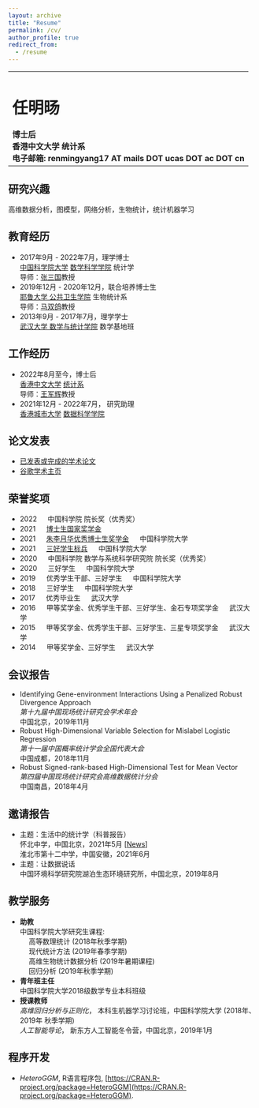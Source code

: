 ```yaml
---
layout: archive
title: "Resume"
permalink: /cv/
author_profile: true
redirect_from:
  - /resume
---
```


<table border="0">
  <tr>
    <td width="100%">
      <h1>任明旸</h1>
      <b>博士后</b><br />
      <b>香港中文大学 统计系</b><br />
      <b>电子邮箱: renmingyang17 AT mails DOT ucas DOT ac DOT cn </b><br />
    </td>
  </tr>
</table>

## 研究兴趣
高维数据分析，图模型，网络分析，生物统计，统计机器学习

## 教育经历
- 2017年9月 - 2022年7月，理学博士  
[中国科学院大学](https://www.ucas.ac.cn/) [数学科学学院](https://math.ucas.ac.cn/index.php/zh-CN/) 统计学  
导师：[张三国](http://people.ucas.ac.cn/~sgzhang)教授
- 2019年12月 - 2020年12月，联合培养博士生  
[耶鲁大学 公共卫生学院](https://publichealth.yale.edu/) 生物统计系  
导师：[马双鸽](https://publichealth.yale.edu/profile/shuangge_ma/)教授
- 2013年9月 - 2017年7月，理学学士  
[武汉大学 数学与统计学院](http://maths.whu.edu.cn/) 数学基地班
 
## 工作经历
- 2022年8月至今，博士后   
[香港中文大学](https://www.cuhk.edu.hk/) [统计系](https://www.sta.cuhk.edu.hk/)    
导师：[王军辉](http://www.cityu.edu.hk/stfprofile/junhwang.htm)教授
- 2021年12月 - 2022年7月， 研究助理  
[香港城市大学](https://www.cityu.edu.hk/) [数据科学学院](https://www.sdsc.cityu.edu.hk/)   



## 论文发表
- [已发表或完成的学术论文](https://ren-mingyang.github.io//publications/)  
- [谷歌学术主页](https://scholar.google.com/citations?user=eciAdOQAAAAJ&hl=zh-CN)

## 荣誉奖项
- 2022 &emsp; 中国科学院 院长奖（优秀奖）
- 2021 &emsp; [博士生国家奖学金](https://onestop.ucas.ac.cn/home/infob/07c2afe9-eee8-468a-9613-52f5febcc262/1)
- 2021 &emsp; [朱李月华优秀博士生奖学金](https://math.ucas.ac.cn/index.php/zh-CN/news/2624-2021-2) &emsp; 中国科学院大学
- 2021 &emsp; [三好学生标兵](https://math.ucas.ac.cn/index.php/zh-CN/qyntz/2610-2020-2022) &emsp; 中国科学院大学
- 2020 &emsp; 中国科学院 数学与系统科学研究院 院长奖（优秀奖）
- 2020 &emsp; 三好学生 &emsp; 中国科学院大学
- 2019 &emsp; 优秀学生干部、三好学生 &emsp; 中国科学院大学
- 2018 &emsp; 三好学生 &emsp; 中国科学院大学
- 2017 &emsp; 优秀毕业生 &emsp; 武汉大学
- 2016 &emsp; 甲等奖学金、优秀学生干部、三好学生、金石专项奖学金 &emsp; 武汉大学
- 2015 &emsp; 甲等奖学金、优秀学生干部、三好学生、三星专项奖学金 &emsp; 武汉大学
- 2014 &emsp; 甲等奖学金、三好学生 &emsp; 武汉大学

## 会议报告
- Identifying Gene-environment Interactions Using a Penalized Robust Divergence Approach  
*第十九届中国现场统计研究会学术年会*  
中国北京，2019年11月
- Robust High-Dimensional Variable Selection for Mislabel Logistic Regression  
*第十一届中国概率统计学会全国代表大会*  
中国成都，2018年11月
- Robust Signed-rank-based High-Dimensional Test for Mean Vector  
*第四届中国现场统计研究会高维数据统计分会*  
中国南昌，2018年4月

## 邀请报告
- 主题：生活中的统计学（科普报告）  
怀北中学，中国北京，2021年5月 [[News](https://mp.weixin.qq.com/s/H0SmEDJxXV4HZnTuolkueA)]  
淮北市第十二中学，中国安徽，2021年6月  
- 主题：让数据说话  
中国环境科学研究院湖泊生态环境研究所，中国北京，2019年8月

## 教学服务
- **助教**  
  中国科学院大学研究生课程:  
    &emsp; 高等数理统计 (2018年秋季学期)  
    &emsp; 现代统计方法 (2019年春季学期)  
    &emsp; 高维生物统计数据分析 (2019年暑期课程)  
    &emsp; 回归分析 (2019年秋季学期)
- **青年班主任**  
  中国科学院大学2018级数学专业本科班级
- **授课教师**  
  *高维回归分析与正则化*， 本科生机器学习讨论班，中国科学院大学 (2018年、2019年 秋季学期)  
  *人工智能导论*， 新东方人工智能冬令营，中国北京，2019年1月


## 程序开发
- *HeteroGGM*, R语言程序包, [https://CRAN.R-project.org/package=HeteroGGM](https://CRAN.R-project.org/package=HeteroGGM).

